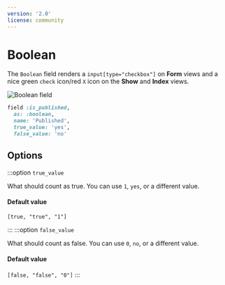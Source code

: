 ```yaml
---
version: '2.0'
license: community
---
```


# Boolean

The `Boolean` field renders a `input[type="checkbox"]` on **Form** views and a nice green `check` icon/red `X` icon on the **Show** and **Index** views.

<img :src="('/assets/img/fields/boolean.jpg')" alt="Boolean field" title="Boolean field on the Show view" class="border mb-4" />

```ruby
field :is_published,
  as: :boolean,
  name: 'Published',
  true_value: 'yes',
  false_value: 'no'
```

## Options

:::option `true_value`

What should count as true. You can use `1`, `yes`, or a different value.

#### Default value

`[true, "true", "1"]`

:::
:::option `false_value`

What should count as false. You can use `0`, `no`, or a different value.

#### Default value

`[false, "false", "0"]`
:::